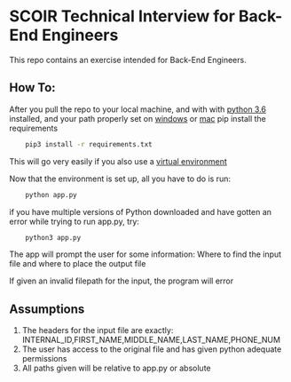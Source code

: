 # SCOIR Technical Interview for Back-End Engineers
This repo contains an exercise intended for Back-End Engineers.

## How To:
After you pull the repo to your local machine,
 and with  with [python 3.6](https://www.python.org/downloads/release/python-360/) installed,
and your path properly set on [windows](https://docs.python.org/3.6/using/windows.html) or [mac](https://docs.python.org/3.6/using/mac.html)
 pip install the requirements
    
```bash
    pip3 install -r requirements.txt
```
This will go very easily if you also use a [virtual environment](http://docs.python-guide.org/en/latest/dev/virtualenvs/)

Now that the environment is set up, all you have to do is run:
```bash
    python app.py
```

if you have multiple versions of Python downloaded and have gotten an error while trying to run app.py, try:
```bash
    python3 app.py
```
The app will prompt the user for some information:
Where to find the input file and where to place the output file

If given an invalid filepath for the input, the program will error

## Assumptions
1. The headers for the input file are exactly: INTERNAL_ID,FIRST_NAME,MIDDLE_NAME,LAST_NAME,PHONE_NUM
2. The user has access to the original file and has given python adequate permissions
3. All paths given will be relative to app.py or absolute
